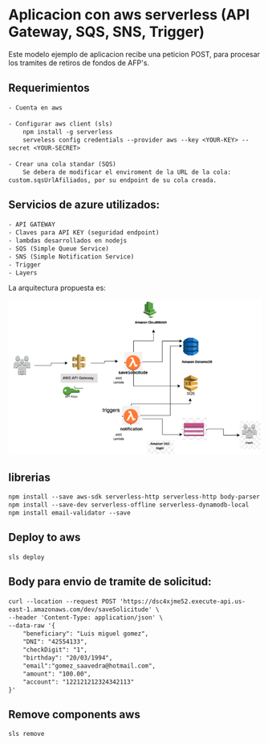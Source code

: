 # Aplicacion con aws serverless (API Gateway, SQS, SNS, Trigger)

Este modelo ejemplo de aplicacion recibe una peticion POST, para procesar los tramites de retiros de fondos de AFP's.

## Requerimientos

    - Cuenta en aws
    
    - Configurar aws client (sls)
        npm install -g serverless
        serveless config credentials --provider aws --key <YOUR-KEY> --secret <YOUR-SECRET>

    - Crear una cola standar (SQS)
        Se debera de modificar el enviroment de la URL de la cola: custom.sqsUrlAfiliados, por su endpoint de su cola creada.
    

## Servicios de azure utilizados:

    - API GATEWAY
    - Claves para API KEY (seguridad endpoint)
    - lambdas desarrollados en nodejs
    - SQS (Simple Queue Service)
    - SNS (Simple Notification Service)
    - Trigger
    - Layers


La arquitectura propuesta es:

![Screenshot](img/aws-sls-user.png?raw=true "POST")


## librerias 

    npm install --save aws-sdk serverless-http serverless-http body-parser
    npm install --save-dev serverless-offline serverless-dynamodb-local
    npm install email-validator --save


## Deploy to aws

    sls deploy
 

## Body para envio de tramite de solicitud:


    curl --location --request POST 'https://dsc4xjme52.execute-api.us-east-1.amazonaws.com/dev/saveSolicitude' \
    --header 'Content-Type: application/json' \
    --data-raw '{
        "beneficiary": "Luis miguel gomez",
        "DNI": "42554133",
        "checkDigit": "1",
        "birthday": "20/03/1994",
        "email":"gomez_saavedra@hotmail.com",
        "amount": "100.00",
        "account": "122121212324342113"
    }'


## Remove components aws

    sls remove